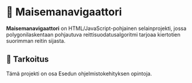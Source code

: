 # 🌄 Maisemanavigaattori

**Maisemanavigaattori** on HTML/JavaScript-pohjainen selainprojekti, jossa polygonilaskentaan pohjautuva reittisuodatusalgoritmi tarjoaa kiertotien suorimman reitin sijasta.

## 🎯 Tarkoitus

Tämä projekti on osa Esedun ohjelmistokehityksen opintoja.
